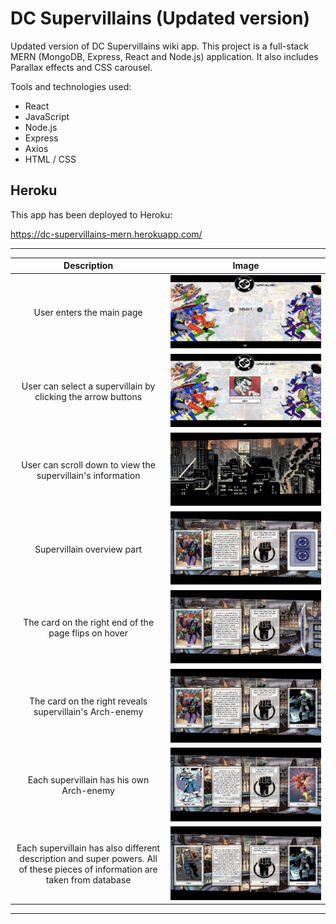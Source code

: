 # DC Supervillains (Updated version)

Updated version of DC Supervillains wiki app. This project is a full-stack MERN (MongoDB, Express, React and Node.js) application. It also includes Parallax effects and CSS carousel.

Tools and technologies used:

- React
- JavaScript
- Node.js
- Express
- Axios
- HTML / CSS

## **Heroku**

This app has been deployed to Heroku:

https://dc-supervillains-mern.herokuapp.com/

---

|                                                          Description                                                          |                       Image                       |
| :---------------------------------------------------------------------------------------------------------------------------: | :-----------------------------------------------: |
|                                                   User enters the main page                                                   | ![signin](client/public/images/readme_pics/1.png) |
|                                 User can select a supervillain by clicking the arrow buttons                                  | ![signin](client/public/images/readme_pics/2.png) |
|                                  User can scroll down to view the supervillain's information                                  | ![signin](client/public/images/readme_pics/3.png) |
|                                                  Supervillain overview part                                                   | ![signin](client/public/images/readme_pics/4.png) |
|                                     The card on the right end of the page flips on hover                                      | ![signin](client/public/images/readme_pics/5.png) |
|                                    The card on the right reveals supervillain's Arch-enemy                                    | ![signin](client/public/images/readme_pics/6.png) |
|                                           Each supervillain has his own Arch-enemy                                            | ![signin](client/public/images/readme_pics/7.png) |
| Each supervillain has also different description and super powers. All of these pieces of information are taken from database | ![signin](client/public/images/readme_pics/8.png) |

---
